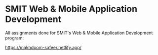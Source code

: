 # SMIT Web & Mobile Application Development
All assignments done for SMIT's Web & Mobile Application Development program:

https://makhdoom-safeer.netlify.app/
